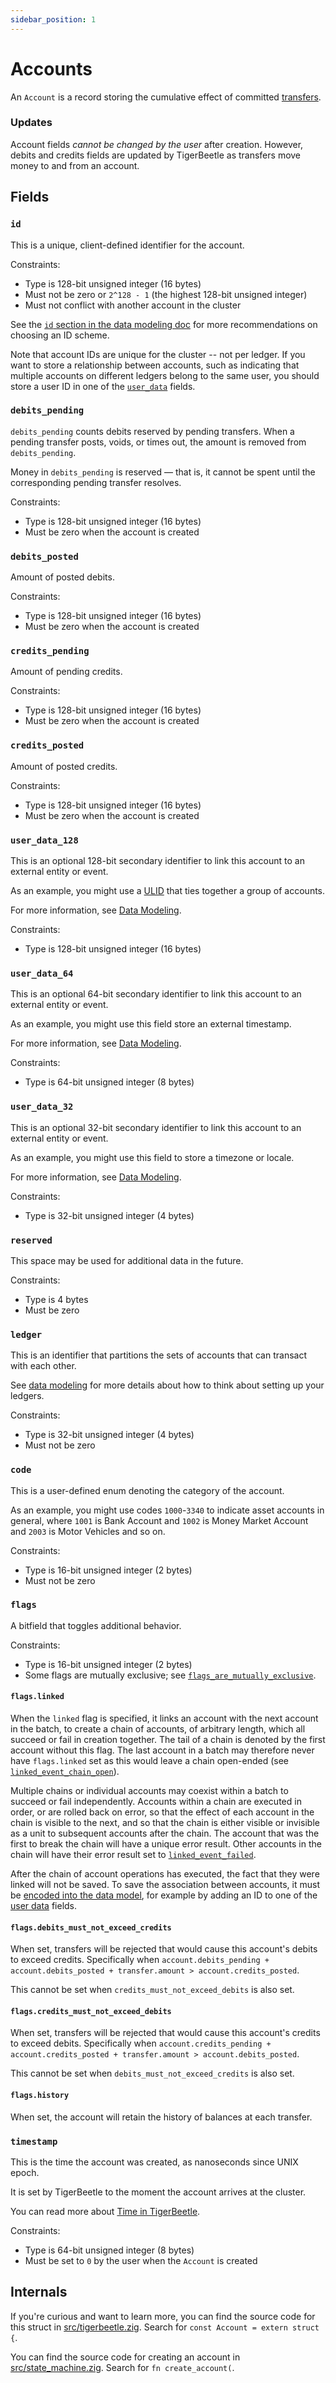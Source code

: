```yaml
---
sidebar_position: 1
---
```


# Accounts

An `Account` is a record storing the cumulative effect of committed
[transfers](./transfers.md).

### Updates

Account fields *cannot be changed by the user* after
creation. However, debits and credits fields are updated by
TigerBeetle as transfers move money to and from an account.

## Fields

### `id`

This is a unique, client-defined identifier for the account.

Constraints:

* Type is 128-bit unsigned integer (16 bytes)
* Must not be zero or `2^128 - 1` (the highest 128-bit unsigned integer)
* Must not conflict with another account in the cluster

See the [`id` section in the data modeling doc](../design/data-modeling.md#id) for more
recommendations on choosing an ID scheme.

Note that account IDs are unique for the cluster -- not per ledger. If you want to store a
relationship between accounts, such as indicating that multiple accounts on different ledgers belong
to the same user, you should store a user ID in one of the [`user_data`](#user_data_128) fields.

### `debits_pending`

`debits_pending` counts debits reserved by pending transfers. When a pending transfer posts, voids,
or times out, the amount is removed from `debits_pending`.

Money in `debits_pending` is reserved — that is, it cannot be spent until the corresponding pending
transfer resolves.

Constraints:

* Type is 128-bit unsigned integer (16 bytes)
* Must be zero when the account is created

### `debits_posted`

Amount of posted debits.

Constraints:

* Type is 128-bit unsigned integer (16 bytes)
* Must be zero when the account is created

### `credits_pending`

Amount of pending credits.

Constraints:

* Type is 128-bit unsigned integer (16 bytes)
* Must be zero when the account is created

### `credits_posted`

Amount of posted credits.

Constraints:

* Type is 128-bit unsigned integer (16 bytes)
* Must be zero when the account is created

### `user_data_128`

This is an optional 128-bit secondary identifier to link this account to an
external entity or event.

As an example, you might use a [ULID](../design/data-modeling.md#time-based-identifiers)
that ties together a group of accounts.

For more information, see [Data Modeling](../design/data-modeling.md#user_data).

Constraints:

* Type is 128-bit unsigned integer (16 bytes)

### `user_data_64`

This is an optional 64-bit secondary identifier to link this account to an
external entity or event.

As an example, you might use this field store an external timestamp.

For more information, see [Data Modeling](../design/data-modeling.md#user_data).

Constraints:

* Type is 64-bit unsigned integer (8 bytes)

### `user_data_32`

This is an optional 32-bit secondary identifier to link this account to an
external entity or event.

As an example, you might use this field to store a timezone or locale.

For more information, see [Data Modeling](../design/data-modeling.md#user_data).

Constraints:

* Type is 32-bit unsigned integer (4 bytes)

### `reserved`

This space may be used for additional data in the future.

Constraints:

* Type is 4 bytes
* Must be zero

### `ledger`

This is an identifier that partitions the sets of accounts that can
transact with each other.

See [data modeling](../design/data-modeling.md#ledger) for more details
about how to think about setting up your ledgers.

Constraints:
* Type is 32-bit unsigned integer (4 bytes)
* Must not be zero

### `code`

This is a user-defined enum denoting the category of the account.

As an example, you might use codes `1000`-`3340` to indicate asset
accounts in general, where `1001` is Bank Account and `1002` is Money
Market Account and `2003` is Motor Vehicles and so on.

Constraints:

* Type is 16-bit unsigned integer (2 bytes)
* Must not be zero

### `flags`

A bitfield that toggles additional behavior.

Constraints:

* Type is 16-bit unsigned integer (2 bytes)
* Some flags are mutually exclusive; see
  [`flags_are_mutually_exclusive`](./operations/create_accounts.md#flags_are_mutually_exclusive).

#### `flags.linked`

When the `linked` flag is specified, it links an account with the next
account in the batch, to create a chain of accounts, of arbitrary
length, which all succeed or fail in creation together. The tail of a
chain is denoted by the first account without this flag. The last
account in a batch may therefore never have `flags.linked` set as
this would leave a chain open-ended (see
[`linked_event_chain_open`](./operations/create_accounts.md#linked_event_chain_open)).

Multiple chains or individual accounts may coexist within a batch to
succeed or fail independently. Accounts within a chain are executed
in order, or are rolled back on error, so that the effect of each
account in the chain is visible to the next, and so that the chain is
either visible or invisible as a unit to subsequent accounts after the
chain. The account that was the first to break the chain will have a
unique error result. Other accounts in the chain will have their error
result set to
[`linked_event_failed`](./operations/create_accounts.md#linked_event_failed).


After the chain of account operations has executed, the fact that they were
linked will not be saved.
To save the association between accounts, it must be
[encoded into the data model](../design/data-modeling.md), for example by
adding an ID to one of the [user data](../design/data-modeling.md#user_data)
fields.

#### `flags.debits_must_not_exceed_credits`

When set, transfers will be rejected that would cause this account's
debits to exceed credits. Specifically when `account.debits_pending +
account.debits_posted + transfer.amount > account.credits_posted`.

This cannot be set when `credits_must_not_exceed_debits` is also set.

#### `flags.credits_must_not_exceed_debits`

When set, transfers will be rejected that would cause this account's
credits to exceed debits. Specifically when `account.credits_pending +
account.credits_posted + transfer.amount > account.debits_posted`.

This cannot be set when `debits_must_not_exceed_credits` is also set.

#### `flags.history`

When set, the account will retain the history of balances at each transfer.

### `timestamp`

This is the time the account was created, as nanoseconds since
UNIX epoch.

It is set by TigerBeetle to the moment the account arrives at
the cluster.

You can read more about [Time in TigerBeetle](../design/time.md).

Constraints:

- Type is 64-bit unsigned integer (8 bytes)
- Must be set to `0` by the user when the `Account` is created

## Internals

If you're curious and want to learn more, you can find the source code
for this struct in
[src/tigerbeetle.zig](https://github.com/tigerbeetle/tigerbeetle/blob/main/src/tigerbeetle.zig). Search
for `const Account = extern struct {`.

You can find the source code for creating an account in
[src/state_machine.zig](https://github.com/tigerbeetle/tigerbeetle/blob/main/src/state_machine.zig). Search
for `fn create_account(`.
